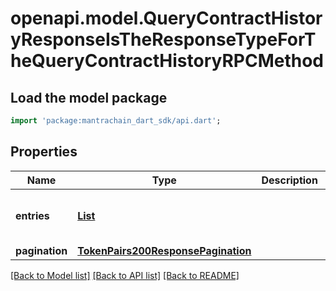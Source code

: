# openapi.model.QueryContractHistoryResponseIsTheResponseTypeForTheQueryContractHistoryRPCMethod

## Load the model package
```dart
import 'package:mantrachain_dart_sdk/api.dart';
```

## Properties
Name | Type | Description | Notes
------------ | ------------- | ------------- | -------------
**entries** | [**List<QueryContractHistoryResponseIsTheResponseTypeForTheQueryContractHistoryRPCMethodEntriesInner>**](QueryContractHistoryResponseIsTheResponseTypeForTheQueryContractHistoryRPCMethodEntriesInner.md) |  | [optional] [default to const []]
**pagination** | [**TokenPairs200ResponsePagination**](TokenPairs200ResponsePagination.md) |  | [optional] 

[[Back to Model list]](../README.md#documentation-for-models) [[Back to API list]](../README.md#documentation-for-api-endpoints) [[Back to README]](../README.md)


